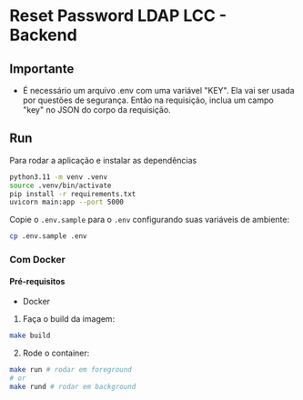 # Reset Password LDAP LCC - Backend

## Importante

- É necessário um arquivo .env com uma variável "KEY". Ela vai ser usada por questões de segurança. Então na requisição, inclua um campo "key" no JSON do corpo da requisição.

## Run

Para rodar a aplicação e instalar as dependências

```sh
python3.11 -m venv .venv
source .venv/bin/activate
pip install -r requirements.txt
uvicorn main:app --port 5000
```

Copie o `.env.sample` para o `.env` configurando suas variáveis de ambiente:

```sh
cp .env.sample .env
```

### Com Docker

#### Pré-requisitos

- Docker

1. Faça o build da imagem:

```sh
make build
```

2. Rode o container:

```sh
make run # rodar em foreground
# or
make rund # rodar em background
```
